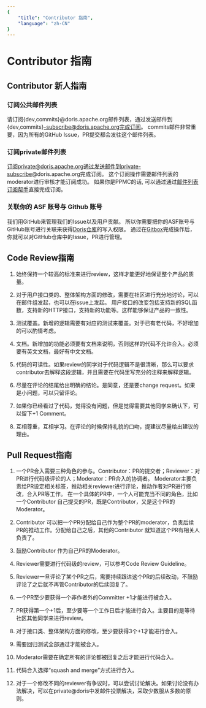 ```yaml
---
{
    "title": "Contributor 指南",
    "language": "zh-CN"
}
---
```


<!-- 
Licensed to the Apache Software Foundation (ASF) under one
or more contributor license agreements.  See the NOTICE file
distributed with this work for additional information
regarding copyright ownership.  The ASF licenses this file
to you under the Apache License, Version 2.0 (the
"License"); you may not use this file except in compliance
with the License.  You may obtain a copy of the License at

  http://www.apache.org/licenses/LICENSE-2.0

Unless required by applicable law or agreed to in writing,
software distributed under the License is distributed on an
"AS IS" BASIS, WITHOUT WARRANTIES OR CONDITIONS OF ANY
KIND, either express or implied.  See the License for the
specific language governing permissions and limitations
under the License.
-->

# Contributor 指南

## Contributor 新人指南

### 订阅公共邮件列表

请订阅{dev,commits}@doris.apache.org邮件列表，通过发送邮件到{dev,commits}-subscribe@doris.apache.org完成订阅。
commits邮件非常重要，因为所有的GitHub Issue，PR提交都会发往这个邮件列表。

### 订阅private邮件列表

订阅private@doris.apache.org通过发送邮件到private-subscribe@doris.apache.org完成订阅。
这个订阅操作需要邮件列表的moderator进行审核才能订阅成功。
如果你是PPMC的话, 可以通过通过[邮件列表订阅帮手](https://whimsy.apache.org/committers/subscribe)直接完成订阅。

### 关联你的 ASF 账号与 Github 账号

我们用GitHub来管理我们的Issue以及用户贡献。
所以你需要把你的ASF账号与GitHub账号进行关联来获得[Doris仓库](https://github.com/apache/incubator-doris)的写入权限。
通过在[Gitbox](https://gitbox.apache.org/setup/)完成操作后，你就可以对GitHub仓库中的Issue，PR进行管理。

## Code Review指南

1. 始终保持一个较高的标准来进行review，这样才能更好地保证整个产品的质量。

2. 对于用户接口类的、整体架构方面的修改，需要在社区进行充分地讨论，可以在邮件组发起，也可以在issue上发起。
用户接口的改变包括支持新的SQL函数，支持新的HTTP接口，支持新的功能等。这样能够保证产品的一致性。

3. 测试覆盖。新增的逻辑需要有对应的测试来覆盖。对于已有老代码，不好增加的可以酌情考虑。

4. 文档。新增加的功能必须要有文档来说明，否则这样的代码不允许合入。必须要有英文文档，最好有中文文档。

5. 代码的可读性。如果review的同学对于代码逻辑不是很清晰，那么可以要求contributor去解释这段逻辑，并且需要在代码里写充分的注释来解释逻辑。

6. 尽量在评论的结尾给出明确的结论。是同意，还是要change request。如果是小问题，可以只留评论。

7. 如果你已经看过了代码，觉得没有问题，但是觉得需要其他同学来确认下，可以留下+1 Comment。

8. 互相尊重，互相学习。在评论的时候保持礼貌的口吻，提建议尽量给出建议的理由。

## Pull Request指南

1. 一个PR合入需要三种角色的参与。Contributor：PR的提交者；Reviewer：对PR进行代码级评论的人；Moderator：PR合入的协调者。
Moderator主要负责给PR设定相关标签，推动相关reviewer进行评论，推动作者对PR进行修改，合入PR等工作。
在一个具体的PR中，一个人可能充当不同的角色，比如一个Contributor 自己提交的PR，既是Contributor，又是这个PR的Moderator。

2. Contributor 可以把一个PR分配给自己作为整个PR的moderator，负责后续PR的推动工作。分配给自己之后，其他的Contributor 就知道这个PR有相关人负责了。

3. 鼓励Contributor 作为自己PR的Moderator。

4. Reviewer需要进行代码级的review，可以参考Code Review Guideline。

5. Reviewer一旦评论了某个PR之后，需要持续跟进这个PR的后续改动，不鼓励评论了之后就不再管Contributor的后续回复了。

6. 一个PR至少要获得一个非作者外的Committer +1才能进行被合入。

7. PR获得第一个+1后，至少要等一个工作日后才能进行合入。主要目的是等待社区其他同学来进行review。

8. 对于接口类、整体架构方面的修改，至少要获得3个+1才能进行合入。

9. 需要回归测试全部通过才能被合入。

10. Moderator需要在确定所有的评论都被回复之后才能进行代码合入。

11. 代码合入选择“squash and merge”方式进行合入。

12. 对于一个修改不同的reviewer有争议时，可以尝试讨论解决。如果讨论没有办法解决，可以在private@doris中发邮件投票解决，采取少数服从多数的原则。

